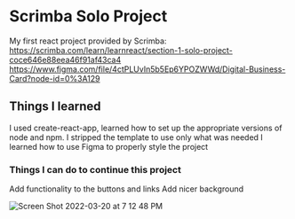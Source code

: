 # Scrimba Solo Project

My first react project provided by Scrimba:
https://scrimba.com/learn/learnreact/section-1-solo-project-coce646e88eea46f91af43ca4
https://www.figma.com/file/4ctPLUvIn5b5Ep6YPOZWWd/Digital-Business-Card?node-id=0%3A129

## Things I learned

I used create-react-app, learned how to set up the appropriate versions of node and npm.
I stripped the template to use only what was needed
I learned how to use Figma to properly style the project

### Things I can do to continue this project

Add functionality to the buttons and links
Add nicer background

![Screen Shot 2022-03-20 at 7 12 48 PM](https://user-images.githubusercontent.com/55732180/159190146-49fa139c-e10f-4b85-b2a0-813d2e355262.png)


